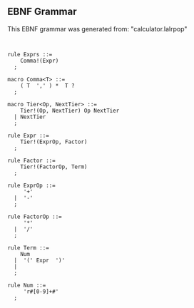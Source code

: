 ## EBNF Grammar

This EBNF grammar was generated from: "calculator.lalrpop"

```ebnf


rule Exprs ::=
    Comma!(Expr) 
  ;

macro Comma<T> ::=
    ( T  ',' ) *  T ?  
  ;

macro Tier<Op, NextTier> ::=
    Tier!(Op, NextTier) Op NextTier 
  | NextTier 
  ;

rule Expr ::=
    Tier!(ExprOp, Factor) 
  ;

rule Factor ::=
    Tier!(FactorOp, Term) 
  ;

rule ExprOp ::=
     '+' 
  |  '-' 
  ;

rule FactorOp ::=
     '*' 
  |  '/' 
  ;

rule Term ::=
    Num 
  |  '(' Expr  ')' 
  | 
  ;

rule Num ::=
     'r#[0-9]+#' 
  ;

```

